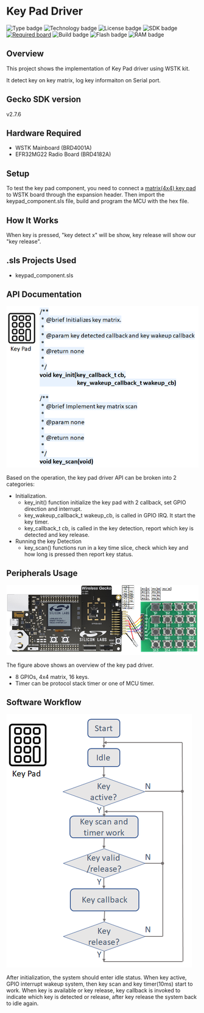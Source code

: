 # Key Pad Driver #
![Type badge](https://img.shields.io/badge/dynamic/json?url=https://raw.githubusercontent.com/SiliconLabs/application_examples_ci/master/hardware_drivers/keypad_tegg1pc4x4_common.json&label=Type&query=type&color=green)
![Technology badge](https://img.shields.io/badge/dynamic/json?url=https://raw.githubusercontent.com/SiliconLabs/application_examples_ci/master/hardware_drivers/keypad_tegg1pc4x4_common.json&label=Technology&query=technology&color=green)
![License badge](https://img.shields.io/badge/dynamic/json?url=https://raw.githubusercontent.com/SiliconLabs/application_examples_ci/master/hardware_drivers/keypad_tegg1pc4x4_common.json&label=License&query=license&color=green)
![SDK badge](https://img.shields.io/badge/dynamic/json?url=https://raw.githubusercontent.com/SiliconLabs/application_examples_ci/master/hardware_drivers/keypad_tegg1pc4x4_common.json&label=SDK&query=sdk&color=green)
[![Required board](https://img.shields.io/badge/Tegg-8%20Pin%204X4%20matrix%20keypad-green)](https://www.amazon.com/Tegg-Matrix-Button-Arduino-Raspberry/dp/B07QKCQGXS/ref=sr_1_4?dchild=1&keywords=Key+matrix&qid=1591754882&sr=8-4)
![Build badge](https://img.shields.io/endpoint?url=https://raw.githubusercontent.com/SiliconLabs/application_examples_ci/master/hardware_drivers/keypad_tegg1pc4x4_build_status.json)
![Flash badge](https://img.shields.io/badge/dynamic/json?url=https://raw.githubusercontent.com/SiliconLabs/application_examples_ci/master/hardware_drivers/keypad_tegg1pc4x4_common.json&label=Flash&query=flash&color=blue)
![RAM badge](https://img.shields.io/badge/dynamic/json?url=https://raw.githubusercontent.com/SiliconLabs/application_examples_ci/master/hardware_drivers/keypad_tegg1pc4x4_common.json&label=RAM&query=ram&color=blue)

## Overview ##

This project shows the implementation of Key Pad driver using WSTK kit.

It detect key on key matrix, log key informaiton on Serial port.

## Gecko SDK version ##

v2.7.6

## Hardware Required ##
- WSTK Mainboard (BRD4001A)
- EFR32MG22 Radio Board (BRD4182A)

## Setup ##

To test the key pad component, you need to connect a [matrix(4x4) key pad](https://www.amazon.com/Tegg-Matrix-Button-Arduino-Raspberry/dp/B07QKCQGXS/ref=sr_1_4?dchild=1&keywords=Key+matrix&qid=1591754882&sr=8-4) to WSTK board through the expansion header. 
Then import the keypad_component.sls file, build and program the MCU with the hex file.

## How It Works ##

When key is pressed, "key detect x" will be show, key release will show our "key release".

## .sls Projects Used ##

- keypad_component.sls

## API Documentation ##

![](doc/keypad_API.png)

Based on the operation, the key pad driver API can be broken into 2 categories:

- Initialization.
    - key_init() function initialize the key pad with 2 callback, set GPIO direction and interrupt.
    - key_wakeup_callback_t wakeup_cb, is called in GPIO IRQ. It start the key timer.
    - key_callback_t cb, is called in the key detection, report which key is detected and key release.
- Running the key Detection
    - key_scan() functions run in a key time slice, check which key and how long is pressed then report key status.

## Peripherals Usage ##

![](doc/hardware_connection.png)

The figure above shows an overview of the key pad driver.

- 8 GPIOs, 4x4 matrix, 16 keys.
- Timer can be protocol stack timer or one of MCU timer.

## Software Workflow ##

![](doc/keypad_workflow.png)

After initialization, the system should enter idle status. When key active, GPIO interrupt wakeup system, then key scan and key timer(10ms) start to work. When key is available or key release, key callback is invoked to indicate which key is detected or release, after key release the system back to idle again.